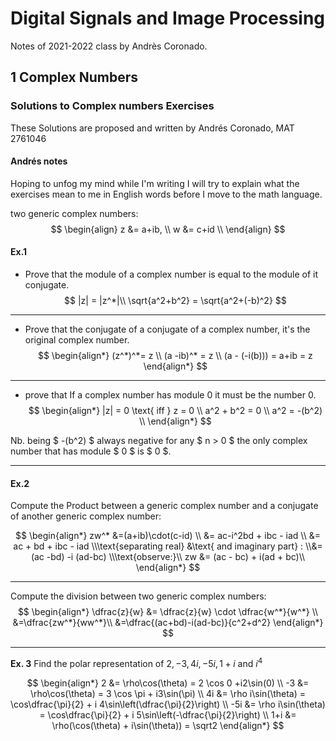 # Digital Signals and Image Processing

Notes of 2021-2022 class by Andrès Coronado.

## 1 Complex Numbers

### **Solutions to Complex numbers Exercises**

These Solutions are proposed and written by Andrés Coronado,  MAT 2761046

#### Andrés notes

Hoping to unfog my mind while I'm writing I will try to explain what the exercises mean to me in English words before I move to the math language.

two generic complex numbers:
$$
\begin{align}
z &= a+ib, \\
w &= c+id \\
\end{align}
$$

#### Ex.1

- Prove that the module of a complex number is equal to the module of it conjugate.
$$
|z| = |z^*|\\
\sqrt{a^2+b^2} = \sqrt{a^2+(-b)^2}
$$

---

- Prove that the conjugate of a conjugate of a complex number, it's the original complex number.
$$
\begin{align*}
(z^*)^*= z \\
(a -ib)^* = z \\
(a - (-i(b))) = a+ib = z
\end{align*}
$$

---

- prove that If a complex number has module 0 it must be the number 0.
$$
\begin{align*}
|z| = 0 \text{ iff } z = 0 \\
a^2 + b^2 = 0 \\
a^2 = -(b^2) \\
\end{align*}
$$

Nb. being $ -(b^2) $ always negative for any $ n > 0 $ the only complex number that has module $ 0 $ is $ 0 $.

---

#### Ex.2

Compute the Product between a generic complex number and a conjugate of another generic complex number:

$$
\begin{align*}
zw^* &=(a+ib)\cdot(c-id) \\ &= ac-i^2bd + ibc - iad   \\ &= ac + bd + ibc - iad
\\\text{separating real} &\text{ and imaginary part} :
\\&= (ac -bd) -i (ad-bc)
\\\text{observe:}\\
zw &= (ac - bc) + i(ad + bc)\\
\end{align*}
$$

---
Compute the division between two generic complex numbers:
$$
\begin{align*}
\dfrac{z}{w} &= \dfrac{z}{w} \cdot  \dfrac{w^*}{w^*} \\
&=\dfrac{zw^*}{ww^*}\\
&=\dfrac{(ac+bd)-i(ad-bc)}{c^2+d^2}
\end{align*}
$$

---
**Ex. 3**
Find the polar representation of $2, -3, 4i, -5i,1+i$ and $i^4$

$$
\begin{align*}
2 &= \rho\cos(\theta) = 2 \cos 0 +i2\sin(0) \\
-3 &= \rho\cos(\theta) = 3 \cos \pi + i3\sin(\pi) \\
4i &= \rho i\sin(\theta) =  \cos\dfrac{\pi}{2} +  i 4\sin\left(\dfrac{\pi}{2}\right)   \\
-5i &= \rho i\sin(\theta) =  \cos\dfrac{\pi}{2} +  i 5\sin\left(-\dfrac{\pi}{2}\right) \\
1+i &= \rho(\cos(\theta) + i\sin(\theta)) = \sqrt2 
\end{align*}
$$
